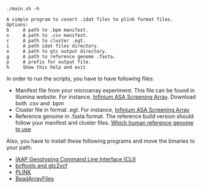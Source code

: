 `./main.sh -h`
```
A simple program to covert .idat files to plink format files.
Options:
b     A path to .bpm manifest.
s     A path to .csv manifest.
c     A path to cluster .egt.
i     A path idat files directory.
o     A path to gtc output directory.
g     A path to reference genome .fasta.
p     A prefix for output file.
h     Show this help and exit
```

In order to run the scripts, you have to have following files:
- Manifest file from your microarray experiment. This file can be found in Illumina website. For instance, [Infinium ASA Screening Array](https://support.illumina.com/array/array_kits/infinium-asian-global-screening-array/downloads.html). Download both .csv and .bpm
- Cluster file in format .egt. For instance, [Infinium ASA Screening Array](https://support.illumina.com/array/array_kits/infinium-asian-global-screening-array/downloads.html)
- Reference genome in .fasta format. The reference build version should follow your manifest and cluster files. [Which human reference genome to use](https://lh3.github.io/2017/11/13/which-human-reference-genome-to-use)

Also, you have to install these following programs and move the binaries to your path:
- [IAAP Genotyping Command Line Interface (CLI)](https://support.illumina.com/downloads/iaap-genotyping-cli.html)
- [bcftools and gtc2vcf](https://github.com/freeseek/gtc2vcf)
- [PLINK](https://www.cog-genomics.org/plink/2.0/)
- [BeadArrayFiles](https://github.com/Illumina/BeadArrayFiles)




